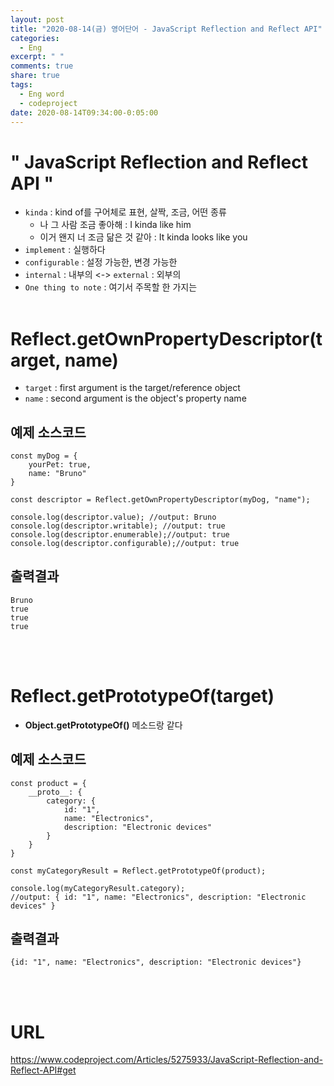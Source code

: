 ```yaml
---
layout: post
title: "2020-08-14(금) 영어단어 - JavaScript Reflection and Reflect API"
categories:
  - Eng
excerpt: " "
comments: true
share: true
tags:
  - Eng word
  - codeproject
date: 2020-08-14T09:34:00-0:05:00
---
```


# " JavaScript Reflection and Reflect API "

- `kinda` : kind of를 구어체로 표현, 살짝, 조금, 어떤 종류
  - 나 그 사람 조금 좋아해 : I kinda like him
  - 이거 왠지 너 조금 닮은 것 같아 : It kinda looks like you
- `implement` : 실행하다
- `configurable` : 설정 가능한, 변경 가능한
- `internal` : 내부의 <-> `external` : 외부의
- `One thing to note` : 여기서 주목할 한 가지는
  <br/><br/>

# Reflect.getOwnPropertyDescriptor(target, name)

- `target` : first argument is the target/reference object
- `name` : second argument is the object's property name

## 예제 소스코드

```
const myDog = {
    yourPet: true,
    name: "Bruno"
}

const descriptor = Reflect.getOwnPropertyDescriptor(myDog, "name");

console.log(descriptor.value); //output: Bruno
console.log(descriptor.writable); //output: true
console.log(descriptor.enumerable);//output: true
console.log(descriptor.configurable);//output: true
```

## 출력결과

```
Bruno
true
true
true
```

<br/><br/>

# Reflect.getPrototypeOf(target)

- **Object.getPrototypeOf()** 메소드랑 같다

## 예제 소스코드

```
const product = {
    __proto__: {
        category: {
            id: "1",
            name: "Electronics",
            description: "Electronic devices"
        }
    }
}

const myCategoryResult = Reflect.getPrototypeOf(product);

console.log(myCategoryResult.category);
//output: { id: "1", name: "Electronics", description: "Electronic devices" }
```

## 출력결과

```
{id: "1", name: "Electronics", description: "Electronic devices"}
```

<br/><br/>

# URL

<https://www.codeproject.com/Articles/5275933/JavaScript-Reflection-and-Reflect-API#get>
